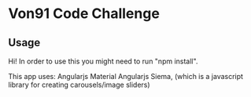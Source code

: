 # Von91 Code Challenge

## Usage
Hi! In order to use this you might need to run "npm install". 

This app uses: 
Angularjs Material
Angularjs
Siema, (which is a javascript library for creating carousels/image sliders)



